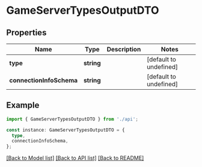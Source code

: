 # GameServerTypesOutputDTO

## Properties

| Name                     | Type       | Description | Notes                  |
| ------------------------ | ---------- | ----------- | ---------------------- |
| **type**                 | **string** |             | [default to undefined] |
| **connectionInfoSchema** | **string** |             | [default to undefined] |

## Example

```typescript
import { GameServerTypesOutputDTO } from './api';

const instance: GameServerTypesOutputDTO = {
  type,
  connectionInfoSchema,
};
```

[[Back to Model list]](../README.md#documentation-for-models) [[Back to API list]](../README.md#documentation-for-api-endpoints) [[Back to README]](../README.md)
